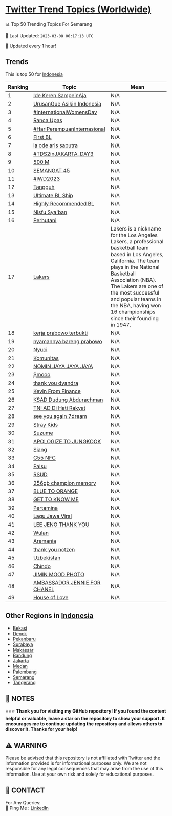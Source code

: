 [Twitter Trend Topics (Worldwide)](https://github.com/ErcinDedeoglu/Twitter-Trend-Topics)
==========


📊 Top 50 Trending Topics For Semarang

📆 Last Updated: `2023-03-08 06:17:13 UTC`

🔧 Updated every 1 hour!


## Trends

This is top 50 for [Indonesia](</Indonesia>)

| Ranking | Topic | Mean |
| ------- | ------------ | ------------ |
| 1 | [Ide Keren SampeinAja](http://twitter.com/search?q=Ide+Keren+SampeinAja) | N/A |
| 2 | [UrusanGue Asikin Indonesia](http://twitter.com/search?q=UrusanGue+Asikin+Indonesia) | N/A |
| 3 | [#InternationalWomensDay](http://twitter.com/search?q=%23InternationalWomensDay) | N/A |
| 4 | [Ranca Upas](http://twitter.com/search?q=Ranca+Upas) | N/A |
| 5 | [#HariPerempuanInternasional](http://twitter.com/search?q=%23HariPerempuanInternasional) | N/A |
| 6 | [First BL](http://twitter.com/search?q=First+BL) | N/A |
| 7 | [la ode aris saputra](http://twitter.com/search?q=la+ode+aris+saputra) | N/A |
| 8 | [#TDS2inJAKARTA_DAY3](http://twitter.com/search?q=%23TDS2inJAKARTA_DAY3) | N/A |
| 9 | [500 M](http://twitter.com/search?q=500+M) | N/A |
| 10 | [SEMANGAT 45](http://twitter.com/search?q=SEMANGAT+45) | N/A |
| 11 | [#IWD2023](http://twitter.com/search?q=%23IWD2023) | N/A |
| 12 | [Tangguh](http://twitter.com/search?q=Tangguh) | N/A |
| 13 | [Ultimate BL Ship](http://twitter.com/search?q=Ultimate+BL+Ship) | N/A |
| 14 | [Highly Recommended BL](http://twitter.com/search?q=Highly+Recommended+BL) | N/A |
| 15 | [Nisfu Sya'ban](http://twitter.com/search?q=Nisfu+Sya%27ban) | N/A |
| 16 | [Perhutani](http://twitter.com/search?q=Perhutani) | N/A |
| 17 | [Lakers](http://twitter.com/search?q=Lakers) | Lakers is a nickname for the Los Angeles Lakers, a professional basketball team based in Los Angeles, California. The team plays in the National Basketball Association (NBA). The Lakers are one of the most successful and popular teams in the NBA, having won 16 championships since their founding in 1947. |
| 18 | [kerja prabowo terbukti](http://twitter.com/search?q=kerja+prabowo+terbukti) | N/A |
| 19 | [nyamannya bareng prabowo](http://twitter.com/search?q=nyamannya+bareng+prabowo) | N/A |
| 20 | [Nyuci](http://twitter.com/search?q=Nyuci) | N/A |
| 21 | [Komunitas](http://twitter.com/search?q=Komunitas) | N/A |
| 22 | [NOMIN JAYA JAYA JAYA](http://twitter.com/search?q=NOMIN+JAYA+JAYA+JAYA) | N/A |
| 23 | [$mooo](http://twitter.com/search?q=%24mooo) | N/A |
| 24 | [thank you dyandra](http://twitter.com/search?q=thank+you+dyandra) | N/A |
| 25 | [Kevin From Finance](http://twitter.com/search?q=Kevin+From+Finance) | N/A |
| 26 | [KSAD Dudung Abdurachman](http://twitter.com/search?q=KSAD+Dudung+Abdurachman) | N/A |
| 27 | [TNI AD Di Hati Rakyat](http://twitter.com/search?q=TNI+AD+Di+Hati+Rakyat) | N/A |
| 28 | [see you again 7dream](http://twitter.com/search?q=see+you+again+7dream) | N/A |
| 29 | [Stray Kids](http://twitter.com/search?q=Stray+Kids) | N/A |
| 30 | [Suzume](http://twitter.com/search?q=Suzume) | N/A |
| 31 | [APOLOGIZE TO JUNGKOOK](http://twitter.com/search?q=APOLOGIZE+TO+JUNGKOOK) | N/A |
| 32 | [Siang](http://twitter.com/search?q=Siang) | N/A |
| 33 | [C55 NFC](http://twitter.com/search?q=C55+NFC) | N/A |
| 34 | [Palsu](http://twitter.com/search?q=Palsu) | N/A |
| 35 | [RSUD](http://twitter.com/search?q=RSUD) | N/A |
| 36 | [256gb champion memory](http://twitter.com/search?q=256gb+champion+memory) | N/A |
| 37 | [BLUE TO ORANGE](http://twitter.com/search?q=BLUE+TO+ORANGE) | N/A |
| 38 | [GET TO KNOW ME](http://twitter.com/search?q=GET+TO+KNOW+ME) | N/A |
| 39 | [Pertamina](http://twitter.com/search?q=Pertamina) | N/A |
| 40 | [Lagu Jawa Viral](http://twitter.com/search?q=Lagu+Jawa+Viral) | N/A |
| 41 | [LEE JENO THANK YOU](http://twitter.com/search?q=LEE+JENO+THANK+YOU) | N/A |
| 42 | [Wulan](http://twitter.com/search?q=Wulan) | N/A |
| 43 | [Aremania](http://twitter.com/search?q=Aremania) | N/A |
| 44 | [thank you nctzen](http://twitter.com/search?q=thank+you+nctzen) | N/A |
| 45 | [Uzbekistan](http://twitter.com/search?q=Uzbekistan) | N/A |
| 46 | [Chindo](http://twitter.com/search?q=Chindo) | N/A |
| 47 | [JIMIN MOOD PHOTO](http://twitter.com/search?q=JIMIN+MOOD+PHOTO) | N/A |
| 48 | [AMBASSADOR JENNIE FOR CHANEL](http://twitter.com/search?q=AMBASSADOR+JENNIE+FOR+CHANEL) | N/A |
| 49 | [House of Love](http://twitter.com/search?q=House+of+Love) | N/A |



## Other Regions in [Indonesia](</Indonesia>)

* [Bekasi](</Indonesia/Bekasi.md>)
* [Depok](</Indonesia/Depok.md>)
* [Pekanbaru](</Indonesia/Pekanbaru.md>)
* [Surabaya](</Indonesia/Surabaya.md>)
* [Makassar](</Indonesia/Makassar.md>)
* [Bandung](</Indonesia/Bandung.md>)
* [Jakarta](</Indonesia/Jakarta.md>)
* [Medan](</Indonesia/Medan.md>)
* [Palembang](</Indonesia/Palembang.md>)
* [Semarang](</Indonesia/Semarang.md>)
* [Tangerang](</Indonesia/Tangerang.md>)



## 📝 NOTES

⭐⭐⭐ **Thank you for visiting my GitHub repository! If you found the content helpful or valuable, leave a star on the repository to show your support. It encourages me to continue updating the repository and allows others to discover it. Thanks for your help!**


## ⚠️ WARNING

Please be advised that this repository is not affiliated with Twitter and the information provided is for informational purposes only. We are not responsible for any legal consequences that may arise from the use of this information. Use at your own risk and solely for educational purposes.


## 📨 CONTACT

 For Any Queries:  
            🏓 Ping Me : [LinkedIn](https://www.linkedin.com/in/ercindedeoglu/)
